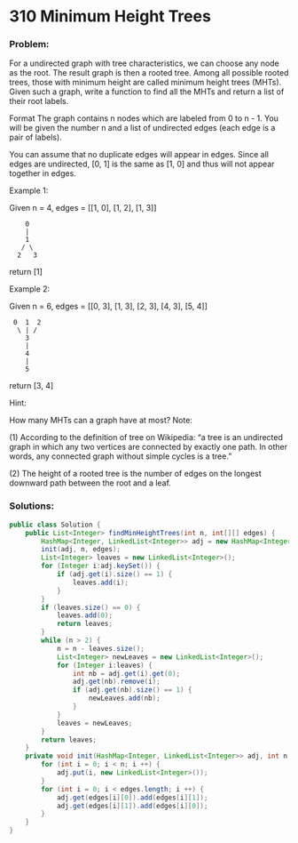 # 310 Minimum Height Trees

### Problem:


For a undirected graph with tree characteristics, we can choose any node as the root. The result graph is then a rooted tree. Among all possible rooted trees, those with minimum height are called minimum height trees (MHTs). Given such a graph, write a function to find all the MHTs and return a list of their root labels.

Format
The graph contains n nodes which are labeled from 0 to n - 1. You will be given the number n and a list of undirected edges (each edge is a pair of labels).

You can assume that no duplicate edges will appear in edges. Since all edges are undirected, [0, 1] is the same as [1, 0] and thus will not appear together in edges.

Example 1:

Given n = 4, edges = [[1, 0], [1, 2], [1, 3]]

        0
        |
        1
       / \
      2   3
return [1]

Example 2:

Given n = 6, edges = [[0, 3], [1, 3], [2, 3], [4, 3], [5, 4]]

     0  1  2
      \ | /
        3
        |
        4
        |
        5
return [3, 4]

Hint:

How many MHTs can a graph have at most?
Note:

(1) According to the definition of tree on Wikipedia: “a tree is an undirected graph in which any two vertices are connected by exactly one path. In other words, any connected graph without simple cycles is a tree.”

(2) The height of a rooted tree is the number of edges on the longest downward path between the root and a leaf.


### Solutions:

```java
public class Solution {
    public List<Integer> findMinHeightTrees(int n, int[][] edges) {
        HashMap<Integer, LinkedList<Integer>> adj = new HashMap<Integer, LinkedList<Integer>>();
        init(adj, n, edges);
        List<Integer> leaves = new LinkedList<Integer>();
        for (Integer i:adj.keySet()) {
            if (adj.get(i).size() == 1) {
                leaves.add(i);
            }
        }
        if (leaves.size() == 0) {
            leaves.add(0);
            return leaves;
        }
        while (n > 2) {
            n = n - leaves.size();
            List<Integer> newLeaves = new LinkedList<Integer>();
            for (Integer i:leaves) {
                int nb = adj.get(i).get(0);
                adj.get(nb).remove(i);
                if (adj.get(nb).size() == 1) {
                    newLeaves.add(nb);
                }
            }
            leaves = newLeaves;
        }
        return leaves;
    }
    private void init(HashMap<Integer, LinkedList<Integer>> adj, int n, int[][] edges) {
        for (int i = 0; i < n; i ++) {
            adj.put(i, new LinkedList<Integer>());
        }
        for (int i = 0; i < edges.length; i ++) {
            adj.get(edges[i][0]).add(edges[i][1]);
            adj.get(edges[i][1]).add(edges[i][0]);
        }
    }
}
```